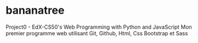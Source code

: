 # bananatree
Project0 - EdX-CS50's Web Programming with Python and JavaScript
Mon premier programme web utilisant Git, Github, Html, Css Bootstrap et Sass
